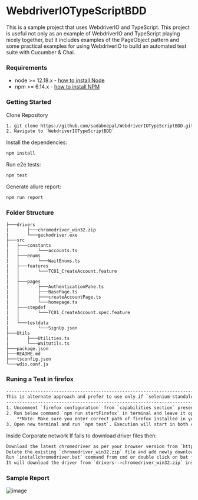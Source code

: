 # WebdriverIOTypeScriptBDD
This is a sample project that uses WebdriverIO and TypeScript. This project is useful not only as an example of WebdriverIO and TypeScript playing nicely together, but it includes examples of the PageObject pattern and some practical examples for using WebdriverIO to build an automated test suite with Cucumber & Chai.


### Requirements
-   node >= 12.18.x - [how to install Node](https://nodejs.org/en/download/)
-   npm >= 6.14.x - [how to install NPM](https://www.npmjs.com/get-npm)

### Getting Started
Clone Repository
```bash
1. git clone https://github.com/sadabnepal/WebdriverIOTypeScriptBDD.git
2. Navigate to `WebdriverIOTypeScriptBDD`
```

Install the dependencies:
```bash
npm install
```

Run e2e tests:
```bash
npm test
```

Generate allure report:
```bash
npm run report
```

### Folder Structure
```
├───drivers
|       ├───chromedriver_win32.zip
|       └───geckodriver.exe
├───src
|   ├───constants
|   │       └───accounts.ts
│   ├───enums
|   │       └───WaitEnums.ts
|   ├───features
|   │       └───TC01_CreateAccount.feature
|   │      
|   ├───pages
|   │  	    ├───AuthenticationPahe.ts
|   │	    ├───BasePage.ts
|   │	    ├───createAccountPage.ts
|   │	    └───homepage.ts
|   ├───stepdef
|   │       └───TC01_CreateAccount.spec.feature
|   │      
|   └───testdata
|           └───SignUp.json
├───Utils
|       ├───Utilities.ts
|       └───WaitUtils.ts
├───package.json
├───README.md
├───tsconfig.json
└───wdio.conf.js
```

### Runing a Test in firefox
```bash
------------------------------------------------------------------------------------------------------------
This is alternate approach and prefer to use only if `selenium-standalone` does not work inside proxy network
------------------------------------------------------------------------------------------------------------
1. Uncomment `firefox configuration` from `capabilities section` present in `wdio.conf.js` file
2. Run below command `npm run startFirefox` in terminal and leave it open 
	**Note: Make sure you enter correct path of firefox installed in your system in package.json file
3. Open new terminal and run `npm test`. Execution will start in both chrome and firefox
```

Inside Corporate network If fails to download driver files then:
```bash
Download the latest chromedriver as per your browser version from `https://chromedriver.chromium.org/downloads`
Delete the existing `chromedriver_win32.zip` file and add newly downloaded zip file 
Run `installchromedriver.bat` command from cmd or double click on bat file
It will download the driver from `drivers-->chromedriver_win32.zip` instead of going to external network

```


### Sample Report
![image](https://user-images.githubusercontent.com/65847528/101646968-337b7d80-3a5e-11eb-84e7-32f52e5f278b.png)
